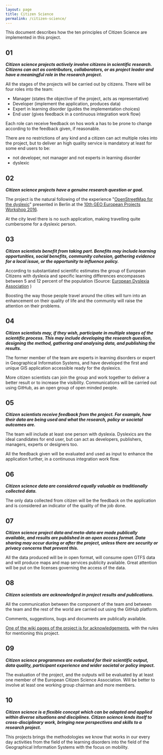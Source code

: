 ```yaml
---
layout: page
title: Citizen Science
permalink: /citizen-science/
---
```


This document describes how the ten principles of Citizen Science are implemented in this project.

## 01

***Citizen science projects actively involve citizens in scientific research. Citizens can act as contributors, collaborators, or as project leader and have a meaningful role in the research project.***

All the stages of the projects will be carried out by citizens. There will be four roles into the team:

* Manager (states the objective of the project, acts as representative)
* Developer (implement the application, produces data)
* Expert in learning disorder (guides the implementation choices)
* End user (gives feedback in a continuous integration work flow)

Each role can receive feedback on hos work a has to be prone to change according to the feedback given, if reasonable.

There are no restrictions of any kind and a citizen can act multiple roles into the project, but to deliver an high quality service is mandatory at least for some end users to be:

* not developer, not manager and not experts in learning disorder
* dyslexic

## 02

***Citizen science projects have a genuine research question or goal.***

The project is the natural following of the experience "[OpenStreetMap for the dyslexic](http://www.osm4dys.org)" presented in Berlin at the [10th GEO European Projects Workshop 2016](https://ec.europa.eu/easme/en/geo-european-projects-workshop-2016).

At the city level there is no such application, making travelling quite cumbersome for a dyslexic person.

## 03

***Citizen scientists benefit from taking part. Benefits may include learning opportunities, social benefits, community cohesion, gathering evidence for a local issue, or the opportunity to influence policy.***

According to substantiated scientific estimates the group of European Citizens with dyslexia and specific learning differences encompasses between 5 and 12 percent of the population (Source: [European Dyslexia Association](http://www.eda-info.eu/dyslexia-in-europe) )

Boosting the way those people travel around the cities will turn into an enhancement on their quality of life and the community will raise the attention on their problems.

## 04

***Citizen scientists may, if they wish, participate in multiple stages of the scientific process. This may include developing the research question, designing the method, gathering and analysing data, and publishing the results.***

The former member of the team are experts in learning disorders or expert in Geographical Information Systems, and have developed the first and unique GIS application accessible ready for the dyslexics.

More citizen scientists can join the group and work together to deliver a better result or to increase the visibility. Communications will be carried out using GitHub, as an open group of open minded people.

## 05

***Citizen scientists receive feedback from the project. For example, how their data are being used and what the research, policy or societal outcomes are.***

The team will include at least one person with dyslexia. Dyslexics are the ideal candidates for end user, but can act as developers, publishers, managers, experts or designers too.

All the feedback given will be evaluated and used as input to enhance the application further, in a continuous integration work flow.

## 06

***Citizen science data are considered equally valuable as traditionally collected data.***

The only data collected from citizen will be the feedback on the application and is considered an indicator of the quality of the job done.

## 07

***Citizen science project data and meta-data are made publically available, and results are published in an open access format. Data sharing may occur during or after the project, unless there are security or privacy concerns that prevent this.***

All the data produced will be in open format, will consume open GTFS data and will produce maps and map services publicity available. Great attention will be put on the licenses governing the access of the data.

## 08

***Citizen scientists are acknowledged in project results and publications.***

All the communication between the component of the team and between the team and the rest of the world are carried out using the GitHub platform.

Comments, suggestions, bugs and documents are publically available.

[One of the wiki pages of the project is for acknowledgements](/acknowledgements/), with the rules for mentioning this project.

## 09

***Citizen science programmes are evaluated for their scientific output, data quality, participant experience and wider societal or policy impact.***

The evaluation of the project, and the outputs will be evaluated by at least one member of the European Citizen Science Association.
Will be better to involve at least one working group chairman and more members.

## 10

***Citizen science is a flexible concept which can be adapted and applied within diverse situations and disciplines. Citizen science lends itself to cross-disciplinary work, bringing new perspectives and skills to a research project.***

This projects brings the methodologies we know that works in our every day activities from the field of the learning disorders into the field of the Geographical Information Systems with the focus on mobility.

